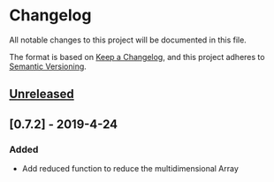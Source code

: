 # Changelog
All notable changes to this project will be documented in this file.

The format is based on [Keep a Changelog](https://keepachangelog.com/en/1.0.0/),
and this project adheres to [Semantic Versioning](https://semver.org/spec/v2.0.0.html).

## [Unreleased]

## [0.7.2] - 2019-4-24
### Added
- Add reduced function to reduce the multidimensional Array

[Unreleased]: https://github.com/youngjs/youngjs/compare/v0.7.2...HEAD
